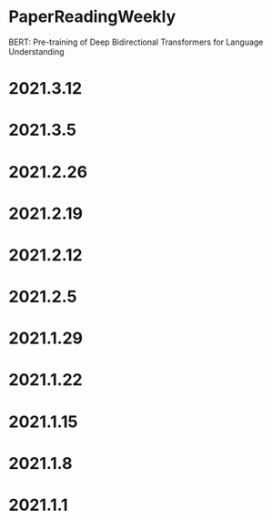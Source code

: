 # PaperReadingWeekly




BERT: Pre-training of Deep Bidirectional Transformers for Language Understanding
# 2021.3.12
# 2021.3.5
# 2021.2.26
# 2021.2.19
# 2021.2.12
# 2021.2.5
# 2021.1.29
# 2021.1.22
# 2021.1.15
# 2021.1.8
# 2021.1.1

